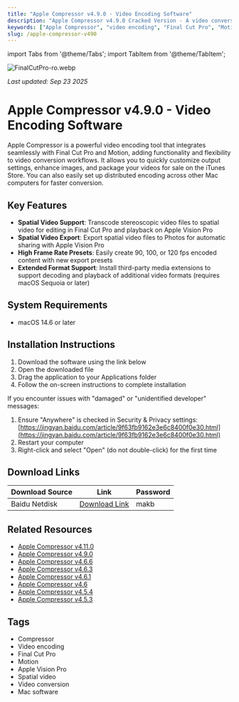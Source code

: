 ```yaml
---
title: "Apple Compressor v4.9.0 - Video Encoding Software"
description: "Apple Compressor v4.9.0 Cracked Version - A video conversion tool highly integrated with Final Cut Pro and Motion, supporting spatial video encoding and compatible with Apple Vision Pro"
keywords: ["Apple Compressor", "video encoding", "Final Cut Pro", "Motion", "Apple Vision Pro", "spatial video", "video conversion"]
slug: /apple-compressor-v490
---
```


import Tabs from '@theme/Tabs';
import TabItem from '@theme/TabItem';

![FinalCutPro-ro.webp](https://list.ucards.store/d/img/FinalCutPro-ro.webp)

*Last updated: Sep 23 2025*

# Apple Compressor v4.9.0 - Video Encoding Software

Apple Compressor is a powerful video encoding tool that integrates seamlessly with Final Cut Pro and Motion, adding functionality and flexibility to video conversion workflows. It allows you to quickly customize output settings, enhance images, and package your videos for sale on the iTunes Store. You can also easily set up distributed encoding across other Mac computers for faster conversion.

## Key Features

- **Spatial Video Support**: Transcode stereoscopic video files to spatial video for editing in Final Cut Pro and playback on Apple Vision Pro
- **Spatial Video Export**: Export spatial video files to Photos for automatic sharing with Apple Vision Pro
- **High Frame Rate Presets**: Easily create 90, 100, or 120 fps encoded content with new export presets
- **Extended Format Support**: Install third-party media extensions to support decoding and playback of additional video formats (requires macOS Sequoia or later)

## System Requirements

- macOS 14.6 or later

## Installation Instructions

<Tabs>
<TabItem value="standard" label="Standard Installation">

1. Download the software using the link below
2. Open the downloaded file
3. Drag the application to your Applications folder
4. Follow the on-screen instructions to complete installation

</TabItem>
<TabItem value="troubleshooting" label="Troubleshooting Installation">

If you encounter issues with "damaged" or "unidentified developer" messages:

1. Ensure "Anywhere" is checked in Security & Privacy settings: [https://jingyan.baidu.com/article/9f63fb9162e3e6c8400f0e30.html](https://jingyan.baidu.com/article/9f63fb9162e3e6c8400f0e30.html)
2. Restart your computer
3. Right-click and select "Open" (do not double-click) for the first time

</TabItem>
</Tabs>

## Download Links

| Download Source | Link | Password |
|-----------------|------|----------|
| Baidu Netdisk | [Download Link](https://pan.baidu.com/s/15Gcb6vTrF-Ur4uO2ibPwhg?pwd=makb) | makb |

## Related Resources

- [Apple Compressor v4.11.0](/apple-compressor-v411)
- [Apple Compressor v4.9.0](/apple-compressor-v490)
- [Apple Compressor v4.6.6](/apple-compressor-v466)
- [Apple Compressor v4.6.3](/apple-compressor-v463)
- [Apple Compressor v4.6.1](/apple-compressor-v461)
- [Apple Compressor v4.6](/apple-compressor-v46)
- [Apple Compressor v4.5.4](/apple-compressor-v454)
- [Apple Compressor v4.5.3](/apple-compressor-v453)

## Tags

- Compressor
- Video encoding
- Final Cut Pro
- Motion
- Apple Vision Pro
- Spatial video
- Video conversion
- Mac software

